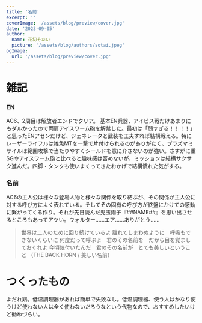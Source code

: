 ```yaml
---
title: '名前'
excerpt: ''
coverImage: '/assets/blog/preview/cover.jpg'
date: '2023-09-05'
author:
  name: 花初そたい
  picture: '/assets/blog/authors/sotai.jpeg'
ogImage:
  url: '/assets/blog/preview/cover.jpg'
---
```

# 雑記
### EN
AC6、2周目は解放者エンドでクリア。
基本EN兵器、アイビス戦だけあまりにもダルかったので両肩アイスワーム砲を解禁した。最初は「弱すぎる！！！！」と思ったENアセンだけど、ジェネレータと武装を工夫すれば結構戦える。特にレーザーライフルは雑魚MTを一撃で片付けられるのがありがたく、プラズマミサイルは範囲攻撃で当たりやすくシールドを意に介さないのが強い。さすがに重SGやアイスワーム砲と比べると趣味感は否めないが、ミッションは結構サクサク進んだ。四脚・タンクも使いまくってきたおかげで結構慣れた気がする。

### 名前
AC6の主人公は様々な登場人物と様々な関係を取り結ぶが、その関係が主人公に対する呼び方によく表れている。そしてその固有の呼び方が終盤にかけての感動に繋がってくる作り。それが先日読んだ児玉雨子『##NAME##』を思い出させるところもあってアツい。ウォルター……エア……ありがとう……
> 世界は二人のために回り続けているよ
離れてしまわぬように　呼吸もできないくらいに
何度だって呼ぶよ　君のその名前を　だから目を覚ましておくれよ
今頃気付いたんだ　君のその名前が　とても美しいということ
（THE BACK HORN / 美しい名前）

# つくったもの
よだれ鶏。低温調理器があれば簡単で失敗なし。低温調理器、使う人はかなり使うけど使わない人は全く使わないだろうなという代物なので、おすすめしたいけど勧めづらい。

